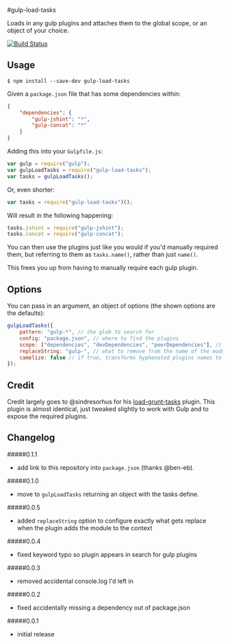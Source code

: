 #gulp-load-tasks

Loads in any gulp plugins and attaches them to the global scope, or an object of your choice.

[![Build Status](https://travis-ci.org/jackfranklin/gulp-load-tasks.png)](https://travis-ci.org/jackfranklin/gulp-load-tasks)

## Usage

```
$ npm install --save-dev gulp-load-tasks
```

Given a `package.json` file that has some dependencies within:

```json
{
    "dependencies": {
        "gulp-jshint": "*",
        "gulp-concat": "*"
    }
}
```

Adding this into your `Gulpfile.js`:

```js
var gulp = require("gulp");
var gulpLoadTasks = require("gulp-load-tasks");
var tasks = gulpLoadTasks();
```

Or, even shorter:

```js
var tasks = require("gulp-load-tasks")();
```

Will result in the following happening:

```js
tasks.jshint = require("gulp-jshint");
tasks.concat = require("gulp-concat");
```

You can then use the plugins just like you would if you'd manually required them, but referring to them as `tasks.name()`, rather than just `name()`.

This frees you up from having to manually require each gulp plugin.

## Options

You can pass in an argument, an object of options (the shown options are the defaults):

```js
gulpLoadTasks({
    pattern: "gulp-*", // the glob to search for
    config: "package.json", // where to find the plugins
    scope: ["dependencies", "devDependencies", "peerDependencies"], // which keys in the config to look within
    replaceString: "gulp-", // what to remove from the name of the module when adding it to the context
    camelize: false // if true, transforms hyphenated plugins names to camel case
});
```

## Credit

Credit largely goes to @sindresorhus for his [load-grunt-tasks](https://github.com/sindresorhus/load-grunt-tasks) plugin. This plugin is almost identical, just tweaked slightly to work with Gulp and to expose the required plugins.

## Changelog

#####0.1.1
- add link to this repository into `package.json` (thanks @ben-eb).

#####0.1.0
- move to `gulpLoadTasks` returning an object with the tasks define.

#####0.0.5
- added `replaceString` option to configure exactly what gets replace when the plugin adds the module to the context

#####0.0.4
- fixed keyword typo so plugin appears in search for gulp plugins

#####0.0.3
- removed accidental console.log I'd left in

#####0.0.2
- fixed accidentally missing a dependency out of package.json

#####0.0.1
- initial release



